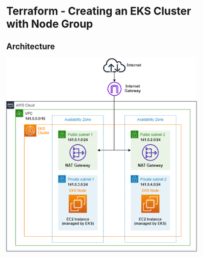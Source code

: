 # Terraform - Creating an EKS Cluster with Node Group


## Architecture
![EKSclsuter](img/architecture.png)

